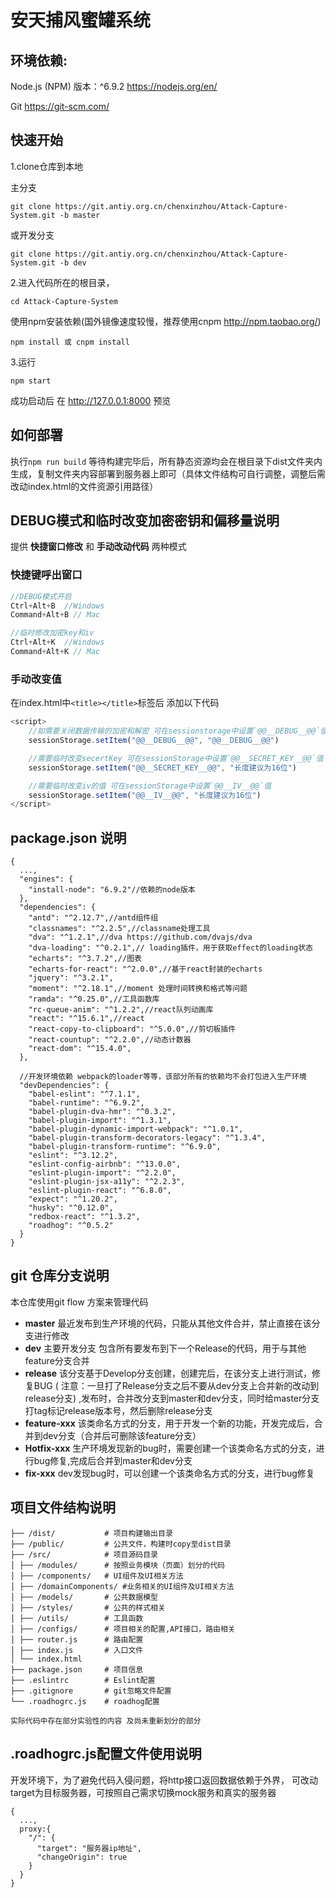 # 安天捕风蜜罐系统

## 环境依赖:
Node.js (NPM) 版本：^6.9.2  https://nodejs.org/en/ 

Git   https://git-scm.com/

## 快速开始

1.clone仓库到本地 

主分支
```
git clone https://git.antiy.org.cn/chenxinzhou/Attack-Capture-System.git -b master
```
或开发分支
```
git clone https://git.antiy.org.cn/chenxinzhou/Attack-Capture-System.git -b dev
```

2.进入代码所在的根目录，
```
cd Attack-Capture-System
```
使用npm安装依赖(国外镜像速度较慢，推荐使用cnpm http://npm.taobao.org/)
```
npm install 或 cnpm install
```


3.运行
```
npm start
```
成功启动后 在 http://127.0.0.1:8000 预览

## 如何部署

执行`npm run build` 等待构建完毕后，所有静态资源均会在根目录下dist文件夹内生成，复制文件夹内容部署到服务器上即可（具体文件结构可自行调整，调整后需改动index.html的文件资源引用路径）

## DEBUG模式和临时改变加密密钥和偏移量说明

提供 **快捷窗口修改** 和 **手动改动代码** 两种模式

### 快捷键呼出窗口

```javascript
//DEBUG模式开启
Ctrl+Alt+B  //Windows
Command+Alt+B // Mac

//临时修改加密key和iv
Ctrl+Alt+K  //Windows
Command+Alt+K // Mac
```


### 手动改变值
在index.html中`<title></title>`标签后 添加以下代码

```javascript
<script>
    //如需要关闭数据传输的加密和解密 可在sessionstorage中设置`@@__DEBUG__@@`值
    sessionStorage.setItem("@@__DEBUG__@@", "@@__DEBUG__@@")

    //需要临时改变secertKey 可在sessionStorage中设置`@@__SECRET_KEY__@@`值
    sessionStorage.setItem("@@__SECRET_KEY__@@", "长度建议为16位")

    //需要临时改变iv的值 可在sessionStorage中设置`@@__IV__@@`值
    sessionStorage.setItem("@@__IV__@@", "长度建议为16位")
</script>
```



## package.json 说明

```
{
  ...,
  "engines": {
    "install-node": "6.9.2"//依赖的node版本
  },
  "dependencies": {
    "antd": "^2.12.7",//antd组件组
    "classnames": "^2.2.5",//classname处理工具
    "dva": "^1.2.1",//dva https://github.com/dvajs/dva
    "dva-loading": "^0.2.1",// loading插件，用于获取effect的loading状态
    "echarts": "^3.7.2",//图表
    "echarts-for-react": "^2.0.0",//基于react封装的echarts
    "jquery": "^3.2.1",
    "moment": "^2.18.1",//moment 处理时间转换和格式等问题
    "ramda": "^0.25.0",//工具函数库
    "rc-queue-anim": "^1.2.2",//react队列动画库
    "react": "^15.6.1",//react
    "react-copy-to-clipboard": "^5.0.0",//剪切板插件
    "react-countup": "^2.2.0",//动态计数器
    "react-dom": "^15.4.0",
  },

  //开发环境依赖 webpack的loader等等，该部分所有的依赖均不会打包进入生产环境
  "devDependencies": {
    "babel-eslint": "^7.1.1",
    "babel-runtime": "^6.9.2",
    "babel-plugin-dva-hmr": "^0.3.2",
    "babel-plugin-import": "^1.3.1",
    "babel-plugin-dynamic-import-webpack": "^1.0.1",
    "babel-plugin-transform-decorators-legacy": "^1.3.4",
    "babel-plugin-transform-runtime": "^6.9.0",
    "eslint": "^3.12.2",
    "eslint-config-airbnb": "^13.0.0",
    "eslint-plugin-import": "^2.2.0",
    "eslint-plugin-jsx-a11y": "^2.2.3",
    "eslint-plugin-react": "^6.8.0",
    "expect": "^1.20.2",
    "husky": "^0.12.0",
    "redbox-react": "^1.3.2",
    "roadhog": "^0.5.2"
  }
}
```

## git 仓库分支说明
本仓库使用git flow 方案来管理代码
* **master** 最近发布到生产环境的代码，只能从其他文件合并，禁止直接在该分支进行修改
* **dev** 主要开发分支 包含所有要发布到下一个Release的代码，用于与其他feature分支合并
* **release** 该分支基于Develop分支创建，创建完后，在该分支上进行测试，修复BUG ( 注意：一旦打了Release分支之后不要从dev分支上合并新的改动到release分支) ,发布时，合并改分支到master和dev分支，同时给master分支打tag标记release版本号，然后删除release分支
* **feature-xxx**  该类命名方式的分支，用于开发一个新的功能，开发完成后，合并到dev分支（合并后可删除该feature分支）
* **Hotfix-xxx**  生产环境发现新的bug时，需要创建一个该类命名方式的分支，进行bug修复,完成后合并到master和dev分支
* **fix-xxx**  dev发现bug时，可以创建一个该类命名方式的分支，进行bug修复

## 项目文件结构说明

```
├── /dist/           # 项目构建输出目录
├── /public/         # 公共文件，构建时copy至dist目录
├── /src/            # 项目源码目录
│ ├── /modules/      # 按照业务模块（页面）划分的代码 
│ ├── /components/   # UI组件及UI相关方法
│ ├── /domainComponents/ #业务相关的UI组件及UI相关方法
│ ├── /models/       # 公共数据模型
│ ├── /styles/       # 公共的样式相关
│ ├── /utils/        # 工具函数
│ ├── /configs/      # 项目相关的配置,API接口，路由相关
│ ├── router.js      # 路由配置
│ ├── index.js       # 入口文件
│ └── index.html     
├── package.json     # 项目信息
├── .eslintrc        # Eslint配置
├── .gitignore       # git忽略文件配置
└── .roadhogrc.js    # roadhog配置

实际代码中存在部分实验性的内容 及尚未重新划分的部分
```


## .roadhogrc.js配置文件使用说明

开发环境下，为了避免代码入侵问题，将http接口返回数据依赖于外界，
可改动target为目标服务器，可按照自己需求切换mock服务和真实的服务器
```
{
  ...,
  proxy:{
    "/": {
      "target": "服务器ip地址",
      "changeOrigin": true
    }
  }
}
```